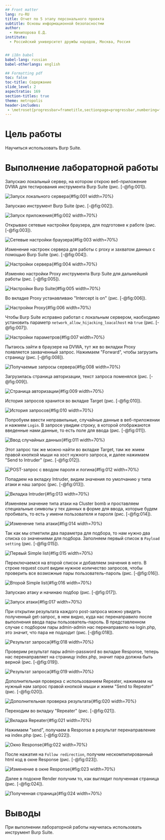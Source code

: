 ```yaml
---
## Front matter
lang: ru-RU
title: Отчет по 5 этапу персонального проекта
subtitle: Основы информационной безопасностми
author:
  - Ничипорова Е.Д.
institute:
  - Российский университет дружбы народов, Москва, Россия


## i18n babel
babel-lang: russian
babel-otherlangs: english

## Formatting pdf
toc: false
toc-title: Содержание
slide_level: 2
aspectratio: 169
section-titles: true
theme: metropolis
header-includes:
 - \metroset{progressbar=frametitle,sectionpage=progressbar,numbering=fraction}
---
```


# Цель работы

Научиться использовать Burp Suite.

# Выполнение лабораторной работы

Запускаю локальный сервер, на котором открою веб-приложение DVWA для тестирования инструмента Burp Suite (рис. [-@fig:001]).

![Запуск локального сервера](image/1.jpg){#fig:001 width=70%}

Запускаю инструмент Burp Suite (рис. [-@fig:002]).

![Запуск приложения](image/2.jpg){#fig:002 width=70%}

Открываю сетевые настройки браузера, для подготовке к работе (рис. [-@fig:003]).

![Сетевые настройки браузера](image/3.jpg){#fig:003 width=70%}

Изменение настроек сервера для работы с proxy и захватом данных с помощью Burp Suite (рис. [-@fig:004]).

![Настройки сервера](image/4.jpg){#fig:004 width=70%}

Изменяю настройки Proxy инструмента Burp Suite для дальнейшей работы (рис. [-@fig:005]).

![Настройки Burp Suite](image/5.jpg){#fig:005 width=70%}

Во вкладке Proxy устанавливаю "Intercept is on" (рис. [-@fig:006]).

![Настройки Proxy](image/6.jpg){#fig:006 width=70%}

Чтобы Burp Suite исправно работал с локальным сервером, наобходимо установить параметр `network_allow_hijacking_loacalhost` на `true` (рис. [-@fig:007]).

![Настройки параметров](image/7.jpg){#fig:007 width=70%}

Пытаюсь зайти в браузере на DVWA, тут же во вкладки Proxy появляется захваченный запрос. Нажимаем "Forward", чтобы загрузить страницу (рис. [-@fig:008]).

![Получаемые запросы сервера](image/8.jpg){#fig:008 width=70%}

Загрузилась страница авторизации, текст запроса поменялся (рис. [-@fig:009]).

![Страница авторизации](image/9.jpg){#fig:009 width=70%}

История запросов хранится во вкладке Target (рис. [-@fig:010]).

![История запросов](image/10.jpg){#fig:010 width=70%}

Попробуем ввести неправильные, случайные данные в веб-приложении и нажмем `Login`. В запросе увидим строку, в которой отображаются введенные нами данные, то есть поле для ввода (рис. [-@fig:011]).

![Ввод случайных данных](image/11.jpg){#fig:011 width=70%}

Этот запрос так же можно найти во вкладке Target, там же жмем правой кнопкой мыши на хост нужного запроса, и далее нажимаем "Send to Intruder" (рис. [-@fig:012]).

![POST-запрос с вводом пароля и логина](image/12.jpg){#fig:012 width=70%}

Попадаем на вкладку Intruder, видим значения по умолчанию у типа атаки и наш запрос (рис. [-@fig:013]).

![Вкладка Intruder](image/13.jpg){#fig:013 width=70%}

Изменяем значение типа атаки на Cluster bomb и проставляем специальные символы у тех данных в форме для ввода, которые будем пробивать, то есть у имени пользователя и пароля (рис. [-@fig:014]).

![Изменение типа атаки](image/14.jpg){#fig:014 width=70%}

Так как мы отметили два параметра для подбора, то нам нужно два списка со значениями для подбора. Заполняем первый список в `Payload setting` (рис. [-@fig:015]).

![Первый Simple list](image/15.jpg){#fig:015 width=70%}

Переключаемся на второй список и добавляем значения в него. В строке request count видим нужное количество запросов, чтобы проверить все возможные пары пользователь-пароль (рис. [-@fig:016]).

![Второй Simple list](image/16.jpg){#fig:016 width=70%}

Запускаю атаку и начинаю подбор (рис. [-@fig:017]).

![Запуск атаки](image/17.jpg){#fig:017 width=70%}

При открытии результата каждого post-запроса можно увидеть полученный get-запрос, в нем видно, куда нас перенаправило после выполнения ввода пары пользователь-пароль. В представленном случае с подбором пары admin-admin нас перенаправило на login.php, это значит, что пара не подходит (рис. [-@fig:018]).

![Результат запроса](image/18.jpg){#fig:018 width=70%}

Проверим результат пары admin-password во вкладке Response, теперь нас перенаправляет на страницу index.php, значит пара должна быть верной (рис. [-@fig:019]).

![Результат запроса](image/19.jpg){#fig:019 width=70%}

Дополнительная проверка с использованием Repeater, нажимаем на нужный нам запрос правой кнопкой мыши и жмем "Send to Repeater" (рис. [-@fig:020]).

![Дополнительная проверка результата](image/20.jpg){#fig:020 width=70%}

Переходим во вкладку "Repeater" (рис. [-@fig:021]).

![Вкладка Repeater](image/21.jpg){#fig:021 width=70%}

Нажимаем "send", получаем в Response в результат перенаправление на index.php (рис. [-@fig:022]).

![Окно Response](image/22.jpg){#fig:022 width=70%}

После нажатия на `Follow redirection`, получим нескомпилированный html код в окне Response (рис. [-@fig:023]).

![Изменение в окне Response](image/23.jpg){#fig:023 width=70%}

Далее в подокне Render получим то, как выглядит полученная страница (рис. [-@fig:024]).

![Полученная страница](image/24.jpg){#fig:024 width=70%}

# Выводы

При выполнении лабораторной работы научилась использовать инструмент Burp Suite.